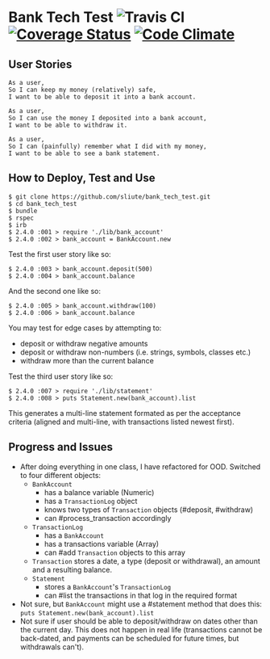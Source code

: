 # Bank Tech Test ![Travis CI](https://travis-ci.org/sliute/bank_tech_test.svg?branch=master) [![Coverage Status](https://coveralls.io/repos/github/sliute/bank_tech_test/badge.svg?branch=master)](https://coveralls.io/github/sliute/bank_tech_test?branch=master) [![Code Climate](https://codeclimate.com/github/sliute/bank_tech_test/badges/gpa.svg)](https://codeclimate.com/github/sliute/bank_tech_test)

## User Stories

```
As a user,
So I can keep my money (relatively) safe,
I want to be able to deposit it into a bank account.

As a user,
So I can use the money I deposited into a bank account,
I want to be able to withdraw it.

As a user,
So I can (painfully) remember what I did with my money,
I want to be able to see a bank statement.
```

## How to Deploy, Test and Use

```
$ git clone https://github.com/sliute/bank_tech_test.git
$ cd bank_tech_test
$ bundle
$ rspec
$ irb
$ 2.4.0 :001 > require './lib/bank_account'
$ 2.4.0 :002 > bank_account = BankAccount.new
```
Test the first user story like so:
```
$ 2.4.0 :003 > bank_account.deposit(500)
$ 2.4.0 :004 > bank_account.balance
```
And the second one like so:
```
$ 2.4.0 :005 > bank_account.withdraw(100)
$ 2.4.0 :006 > bank_account.balance
```
You may test for edge cases by attempting to:
* deposit or withdraw negative amounts
* deposit or withdraw non-numbers (i.e. strings, symbols, classes etc.)
* withdraw more than the current balance

Test the third user story like so:
```
$ 2.4.0 :007 > require './lib/statement'
$ 2.4.0 :008 > puts Statement.new(bank_account).list

```
This generates a multi-line statement formated as per the acceptance criteria (aligned and multi-line, with transactions listed newest first).

## Progress and Issues
* After doing everything in one class, I have refactored for OOD. Switched to four different objects:
  - `BankAccount`
    - has a balance variable (Numeric)
    - has a `TransactionLog` object
    - knows two types of `Transaction` objects (#deposit, #withdraw)
    - can #process_transaction accordingly
  - `TransactionLog`
    - has a `BankAccount`
    - has a transactions variable (Array)
    - can #add `Transaction` objects to this array
  - `Transaction` stores a date, a type (deposit or withdrawal), an amount and a resulting balance.
  - `Statement`
    - stores a `BankAccount`'s `TransactionLog`
    - can #list the transactions in that log in the required format
* Not sure, but `BankAccount` might use a #statement method that does this: `puts Statement.new(bank_account).list`
* Not sure if user should be able to deposit/withdraw on dates other than the current day. This does not happen in real life (transactions cannot be back-dated, and payments can be scheduled for future times, but withdrawals can't).
